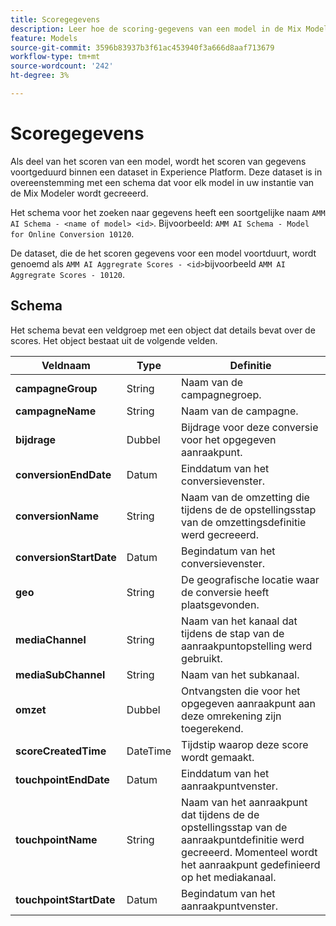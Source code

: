 ```yaml
---
title: Scoregegevens
description: Leer hoe de scoring-gegevens van een model in de Mix Modeler aanhouden.
feature: Models
source-git-commit: 3596b83937b3f61ac453940f3a666d8aaf713679
workflow-type: tm+mt
source-wordcount: '242'
ht-degree: 3%

---
```



# Scoregegevens

Als deel van het scoren van een model, wordt het scoren van gegevens voortgeduurd binnen een dataset in Experience Platform. Deze dataset is in overeenstemming met een schema dat voor elk model in uw instantie van de Mix Modeler wordt gecreeerd.

Het schema voor het zoeken naar gegevens heeft een soortgelijke naam `AMM AI Schema - <name of model> <id>`. Bijvoorbeeld: `AMM AI Schema - Model for Online Conversion 10120`.

De dataset, die de het scoren gegevens voor een model voortduurt, wordt genoemd als `AMM AI Aggregrate Scores - <id>`bijvoorbeeld `AMM AI Aggregrate Scores - 10120`.


## Schema

Het schema bevat een veldgroep met een object dat details bevat over de scores. Het object bestaat uit de volgende velden.

| Veldnaam | Type | Definitie |
|---|---|---|
| **campagneGroup** | String | Naam van de campagnegroep. |
| **campagneName** | String | Naam van de campagne. |
| **bijdrage** | Dubbel | Bijdrage voor deze conversie voor het opgegeven aanraakpunt. |
| **conversionEndDate** | Datum | Einddatum van het conversievenster. |
| **conversionName** | String | Naam van de omzetting die tijdens de de opstellingsstap van de omzettingsdefinitie werd gecreeerd. |
| **conversionStartDate** | Datum | Begindatum van het conversievenster. |
| **geo** | String | De geografische locatie waar de conversie heeft plaatsgevonden. |
| **mediaChannel** | String | Naam van het kanaal dat tijdens de stap van de aanraakpuntopstelling werd gebruikt. |
| **mediaSubChannel** | String | Naam van het subkanaal. |
| **omzet** | Dubbel | Ontvangsten die voor het opgegeven aanraakpunt aan deze omrekening zijn toegerekend. |
| **scoreCreatedTime** | DateTime | Tijdstip waarop deze score wordt gemaakt. |
| **touchpointEndDate** | Datum | Einddatum van het aanraakpuntvenster. |
| **touchpointName** | String | Naam van het aanraakpunt dat tijdens de de opstellingsstap van de aanraakpuntdefinitie werd gecreeerd. Momenteel wordt het aanraakpunt gedefinieerd op het mediakanaal. |
| **touchpointStartDate** | Datum | Begindatum van het aanraakpuntvenster. |

